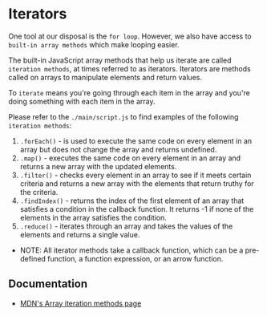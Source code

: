 # Iterators

One tool at our disposal is the `for loop`. However, we also have access to `built-in array methods` which make looping easier.

The built-in JavaScript array methods that help us iterate are called `iteration methods`, at times referred to as iterators. Iterators are methods called on arrays to manipulate elements and return values.

To `iterate` means you're going through each item in the array and you're doing something with each item in the array.

Please refer to the `./main/script.js` to find examples of the following `iteration methods`:

1. `.forEach()` - is used to execute the same code on every element in an array but does not change the array and returns undefined.
2. `.map()` - executes the same code on every element in an array and returns a new array with the updated elements.
3. `.filter()` - checks every element in an array to see if it meets certain criteria and returns a new array with the elements that return truthy for the criteria.
4. `.findIndex()` - returns the index of the first element of an array that satisfies a condition in the callback function. It returns -1 if none of the elements in the array satisfies the condition.
5. `.reduce()` - iterates through an array and takes the values of the elements and returns a single value.

* NOTE: All iterator methods take a callback function, which can be a pre-defined function, a function expression, or an arrow function.

## Documentation

* [MDN's Array iteration methods page](https://developer.mozilla.org/en-US/docs/Web/JavaScript/Reference/Global_Objects/Array#Iteration_methods)
